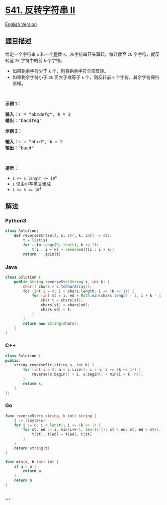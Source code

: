 # [541. 反转字符串 II](https://leetcode.cn/problems/reverse-string-ii)

[English Version](/solution/0500-0599/0541.Reverse%20String%20II/README_EN.md)

## 题目描述

<!-- 这里写题目描述 -->

<p>给定一个字符串 <code>s</code> 和一个整数 <code>k</code>，从字符串开头算起，每计数至 <code>2k</code> 个字符，就反转这 <code>2k</code> 字符中的前 <code>k</code> 个字符。</p>

<ul>
	<li>如果剩余字符少于 <code>k</code> 个，则将剩余字符全部反转。</li>
	<li>如果剩余字符小于 <code>2k</code> 但大于或等于 <code>k</code> 个，则反转前 <code>k</code> 个字符，其余字符保持原样。</li>
</ul>

<p>&nbsp;</p>

<p><strong>示例 1：</strong></p>

<pre>
<strong>输入：</strong>s = "abcdefg", k = 2
<strong>输出：</strong>"bacdfeg"
</pre>

<p><strong>示例 2：</strong></p>

<pre>
<strong>输入：</strong>s = "abcd", k = 2
<strong>输出：</strong>"bacd"
</pre>

<p>&nbsp;</p>

<p><strong>提示：</strong></p>

<ul>
	<li><code>1 &lt;= s.length &lt;= 10<sup>4</sup></code></li>
	<li><code>s</code> 仅由小写英文组成</li>
	<li><code>1 &lt;= k &lt;= 10<sup>4</sup></code></li>
</ul>

## 解法

<!-- 这里可写通用的实现逻辑 -->

<!-- tabs:start -->

### **Python3**

<!-- 这里可写当前语言的特殊实现逻辑 -->

```python
class Solution:
    def reverseStr(self, s: str, k: int) -> str:
        t = list(s)
        for i in range(0, len(t), k << 1):
            t[i : i + k] = reversed(t[i : i + k])
        return ''.join(t)
```

### **Java**

<!-- 这里可写当前语言的特殊实现逻辑 -->

```java
class Solution {
    public String reverseStr(String s, int k) {
        char[] chars = s.toCharArray();
        for (int i = 0; i < chars.length; i += (k << 1)) {
            for (int st = i, ed = Math.min(chars.length - 1, i + k - 1); st < ed; ++st, --ed) {
                char t = chars[st];
                chars[st] = chars[ed];
                chars[ed] = t;
            }
        }
        return new String(chars);
    }
}
```

### **C++**

```cpp
class Solution {
public:
    string reverseStr(string s, int k) {
        for (int i = 0, n = s.size(); i < n; i += (k << 1)) {
            reverse(s.begin() + i, s.begin() + min(i + k, n));
        }
        return s;
    }
};
```

### **Go**

```go
func reverseStr(s string, k int) string {
	t := []byte(s)
	for i := 0; i < len(t); i += (k << 1) {
		for st, ed := i, min(i+k-1, len(t)-1); st < ed; st, ed = st+1, ed-1 {
			t[st], t[ed] = t[ed], t[st]
		}
	}
	return string(t)
}

func min(a, b int) int {
	if a < b {
		return a
	}
	return b
}
```

### **...**

```

```

<!-- tabs:end -->
